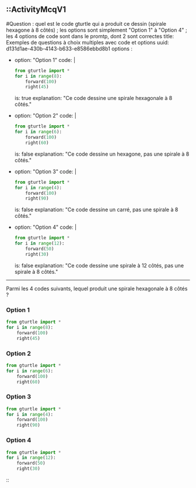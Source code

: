 ::ActivityMcqV1
---
#Question : quel est le code gturtle qui a produit ce dessin (spirale hexagone à 8 côtés) ; les options sont simplement "Option 1" à "Option 4" ; les 4 options de code sont dans le promtp, dont 2 sont correctes
title: Exemples de questions à choix multiples avec code et options
uuid: d131d1ae-430b-4143-b633-e8586ebbd8b1
options :
  - option: "Option 1"
    code: |
      ```python
      from gturtle import *
      for i in range(8):
          forward(100)
          right(45)
      ```
    is: true
    explanation: "Ce code dessine une spirale hexagonale à 8 côtés."

  - option: "Option 2"
    code: |
      ```python
      from gturtle import *
      for i in range(6):
          forward(100)
          right(60)
      ```
    is: false
    explanation: "Ce code dessine un hexagone, pas une spirale à 8 côtés."

  - option: "Option 3"
    code: |
      ```python
      from gturtle import *
      for i in range(4):
          forward(100)
          right(90)
      ```
    is: false
    explanation: "Ce code dessine un carré, pas une spirale à 8 côtés."

  - option: "Option 4"
    code: |
      ```python
      from gturtle import *
      for i in range(12):
          forward(50)
          right(30)
      ```
    is: false
    explanation: "Ce code dessine une spirale à 12 côtés, pas une spirale à 8 côtés."
---
Parmi les 4 codes suivants, lequel produit une spirale hexagonale à 8 côtés ?

### Option 1
```python
from gturtle import *
for i in range(8):
    forward(100)
    right(45)
```
### Option 2
```python
from gturtle import *
for i in range(6):
    forward(100)
    right(60)
```
### Option 3
```python
from gturtle import *
for i in range(4):
    forward(100)
    right(90)
```
### Option 4
```python
from gturtle import *
for i in range(12):
    forward(50)
    right(30)
```
::